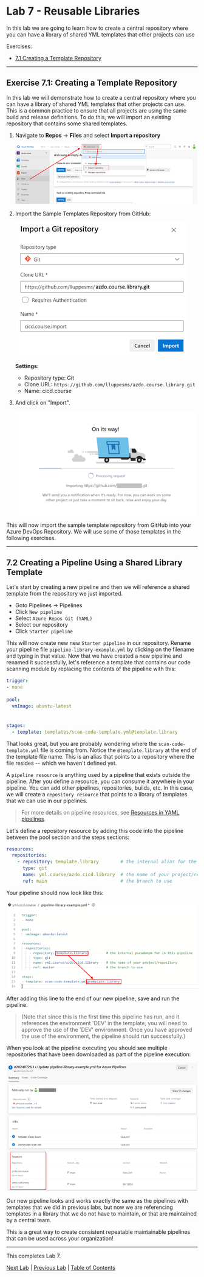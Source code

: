 # Lab 7 - Reusable Libraries

In this lab we are going to learn how to create a central repository where you can have a library of shared YML templates that other projects can use

Exercises:

* [7.1 Creating a Template Repository](#exercise-71-creating-a-template-repository)

<!-- ------------------------------------------------------------------------------------------ -->
---

## Exercise 7.1: Creating a Template Repository

In this lab we will demonstrate how to create a central repository where you can have a library of shared YML templates that other projects can use. This is a common practice to ensure that all projects are using the same build and release definitions.  To do this, we will import an existing repository that contains some shared templates.

1. Navigate to **Repos** -> **Files** and select **Import a repository**

    ![Import Repository](img/010_import_repo.png)

1. Import the Sample Templates Repository from GitHub:

    ![Import a Git repository](img/020_import_a_git_repository.png)

    **Settings:**

    * Repository type: Git
    * Clone URL: `https://github.com/lluppesms/azdo.course.library.git`
    * Name: cicd.course

1. And click on "Import".

    ![Import Repository](img/030_import_repository.png)

This will now import the sample template repository from GitHub into your Azure DevOps Repository.  We will use some of those templates in the following exercises.

<!-- ------------------------------------------------------------------------------------------ -->
---

## 7.2 Creating a Pipeline Using a Shared Library Template

Let's start by creating a new pipeline and then we will reference a shared template from the repository we just imported.

* Goto Pipelines -> Pipelines
* Click `New pipeline`
* Select `Azure Repos Git (YAML)`
* Select our repository
* Click `Starter pipeline`

This will now create new new `Starter pipeline` in our repository. Rename your pipeline file `pipeline-library-example.yml` by clicking on the filename and typing in that value.  Now that we have created a new pipeline and renamed it successfully, let's reference a template that contains our code scanning module by replacing the contents of the pipeline with this:

```yml
trigger:
- none

pool:
  vmImage: ubuntu-latest


stages:
  - template: templates/scan-code-template.yml@template.library

```

That looks great, but you are probably wondering where the `scan-code-template.yml` file is coming from. Notice the `@template.library` at the end of the template file name.  This is an alias that points to a repository where the file resides -- which we haven't defined yet.

A `pipeline resource` is anything used by a pipeline that exists outside the pipeline. After you define a resource, you can consume it anywhere in your pipeline. You can add other pipelines, repositories, builds, etc. In this case, we will create a `repository resource` that points to a library of templates that we can use in our pipelines.

> For more details on pipeline resources, see [Resources in YAML pipelines](https://learn.microsoft.com/en-us/azure/devops/pipelines/process/resources).

Let's define a repository resource by adding this code into the pipeline between the pool section and the steps sections:

```yml
resources:
  repositories:
    - repository: template.library        # the internal alias for the repo in this pipeline
      type: git
      name: yml.course/azdo.cicd.library  # the name of your project/repository
      ref: main                           # the branch to use

```

Your pipeline should now look like this:

![Pipeline with library](img/150_pipeline_with_resource.png)

After adding this line to the end of our new pipeline, save and run the pipeline.  

> (Note that since this is the first time this pipeline has run, and it references the environment 'DEV' in the template, you will need to approve the use of the 'DEV' environment.  Once you have approved the use of the environment, the pipeline should run successfully.)

When you look at the pipeline executing you should see multiple repositories that have been downloaded as part of the pipeline execution:

![Pipeline run](img/160_pipeline_run.png)

Our new pipeline looks and works exactly the same as the pipelines with templates that we did in previous labs, but now we are referencing templates in a library that we do not have to maintain, or that are maintained by a central team.

This is a great way to create consistent repeatable maintainable pipelines that can be used across your organization!

<!-- ------------------------------------------------------------------------------------------ -->
---

This completes Lab 7.

[Next Lab](../lab8/lab8.md) | [Previous Lab](../lab6/lab6.md) | [Table of Contents](/README.md)
